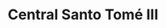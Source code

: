 ---
title: "Central Santo Tomé III"
url: /ciudad-guayana-puerto-ordaz/central-santo-tome-iii/
shop: Supermarkt
---